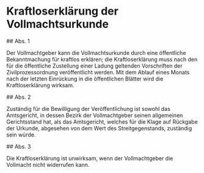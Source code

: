 # Kraftloserklärung der Vollmachtsurkunde



\#\# Abs. 1

 Der Vollmachtgeber kann die Vollmachtsurkunde durch eine öffentliche Bekanntmachung für kraftlos erklären; die Kraftloserklärung muss nach den für die öffentliche Zustellung einer Ladung geltenden Vorschriften der Zivilprozessordnung veröffentlicht werden. Mit dem Ablauf eines Monats nach der letzten Einrückung in die öffentlichen Blätter wird die Kraftloserklärung wirksam.

\#\# Abs. 2

 Zuständig für die Bewilligung der Veröffentlichung ist sowohl das Amtsgericht, in dessen Bezirk der Vollmachtgeber seinen allgemeinen Gerichtsstand hat, als das Amtsgericht, welches für die Klage auf Rückgabe der Urkunde, abgesehen von dem Wert des Streitgegenstands, zuständig sein würde.

\#\# Abs. 3

 Die Kraftloserklärung ist unwirksam, wenn der Vollmachtgeber die Vollmacht nicht widerrufen kann. 

